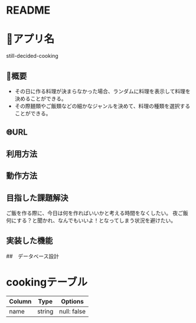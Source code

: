 # README

# 🍳アプリ名 
still-decided-cooking

## 💬概要　
- その日に作る料理が決まらなかった場合、ランダムに料理を表示して料理を決めることができる。
- その際麺類やご飯類などの細かなジャンルを決めて、料理の種類を選択することができる。

## 🌐URL

## 利用方法

## 動作方法

## 目指した課題解決
ご飯を作る際に、今日は何を作ればいいかと考える時間をなくしたい。
夜ご飯何にする？と聞かれ、なんでもいいよ！となってしまう状況を避けたい。

## 実装した機能

##　データベース設計

# cookingテーブル　
| Column             | Type       | Options                        |
| ------------------ | ---------- | ------------------------------ |
| name               | string     | null: false                    |